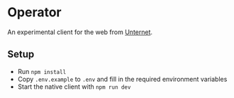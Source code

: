# Operator

An experimental client for the web from [Unternet](https://unternet.co).

## Setup

- Run `npm install`
- Copy `.env.example` to `.env` and fill in the required environment variables
- Start the native client with `npm run dev`
